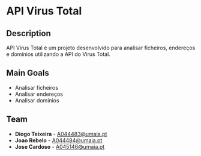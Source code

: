 # API Virus Total

## Description
API Virus Total é um projeto desenvolvido para analisar ficheiros, endereços e domínios utilizando a API do Virus Total.

## Main Goals
- Analisar ficheiros
- Analisar endereços
- Analisar domínios

## Team
- **Diogo Teixeira** - A044483@umaia.pt
- **Joao Rebelo** - A044484@umaia.pt
- **Jose Cardoso** - A045146@umaia.pt
